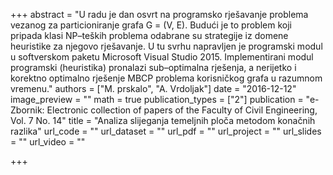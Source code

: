 +++
abstract = "U radu je dan osvrt na programsko rješavanje problema vezanog za particioniranje grafa G = (V, E). Budući je to problem koji pripada klasi NP–teških problema odabrane su strategije iz domene heuristike za njegovo rješavanje. U tu svrhu napravljen je programski modul u softverskom paketu Microsoft Visual Studio 2015. Implementirani modul programski (heuristika) pronalazi sub–optimalna rješenja, a nerijetko i korektno optimalno rješenje MBCP problema korisničkog grafa u razumnom vremenu."
authors = ["M. prskalo", "A. Vrdoljak"]
date = "2016-12-12"
image_preview = ""
math = true
publication_types = ["2"]
publication = "e-Zbornik: Electronic collection of papers of the Faculty of Civil Engineering, Vol. 7 No. 14"
title = "Analiza slijeganja temeljnih ploča metodom konačnih razlika"
url_code = ""
url_dataset = ""
url_pdf = ""
url_project = ""
url_slides = ""
url_video = ""

+++
